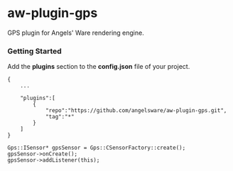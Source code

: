 # aw-plugin-gps

GPS plugin for Angels' Ware rendering engine.

### Getting Started

Add the **plugins** section to the **config.json** file of your project.

```
{
	...

	"plugins":[
		{
			"repo":"https://github.com/angelsware/aw-plugin-gps.git",
			"tag":"*"
		}
	]
}
```

```
Gps::ISensor* gpsSensor = Gps::CSensorFactory::create();
gpsSensor->onCreate();
gpsSensor->addListener(this);

```
